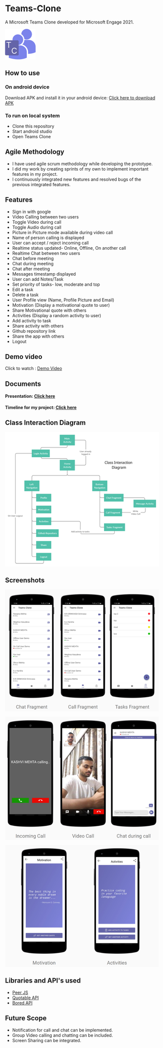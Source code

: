 # Teams-Clone

A Microsoft Teams Clone developed for Microsoft Engage 2021.

![Logo](./Screenshot/logo.png)

## How to use

### On android device

Download APK and install it in your android device: [Click here to download APK]()

### To run on local system

- Clone this repository 
- Start android studio
- Open Teams Clone

## Agile Methodology

- I have used agile scrum methodology while developing the prototype. 
- I did my work by creating sprints of my own to implement important features in my project.
- I continuously integrated new features and resolved bugs of the previous integrated features.

## Features

- Sign in with google
- Video Calling between two users
- Toggle Video during call
- Toggle Audio during call
- Picture in Picture mode available during video call
- Name of person calling is displayed
- User can accept / reject incoming call
- Realtime status updated- Online, Offline, On another call
- Realtime Chat between two users
- Chat before meeting
- Chat during meeting 
- Chat after meeting
- Messages timestamp displayed
- User can add Notes/Task
- Set priority of tasks- low, moderate and top
- Edit a task
- Delete a task
- User Profile view (Name, Profile Picture and Email)
- Motivation (Display a motivational quote to user)
- Share Motivational quote with others
- Activities (Display a random activity to user)
- Add activity to task
- Share activity with others
- Github repository link
- Share the app with others
- Logout

## Demo video

Click to watch : [Demo Video](https://youtu.be/cSpnMCwCz6k)

## Documents

#### Presentation: [Click here](https://drive.google.com/file/d/1VWZ3r7QyDdV29puLnWl0DN7cP6IGcW1B/view?usp=sharing)

#### Timeline for my project: [Click here](https://drive.google.com/file/d/1KI5pz7G9JuBxw7ACOQXMLWI0IpQFcpF7/view)

## Class Interaction Diagram

![Class Interaction Diagram Screenshot](./Screenshot/class_interaction_diagram.png)

## Screenshots

![Home Screenshot](./Screenshot/home_screen.png)

![Video Call Screenshot](./Screenshot/vifeo_call_screen.png)

![Other Features Screenshot](./Screenshot/other_features.png)

## Libraries and API's used

- [Peer JS](https://peerjs.com)
- [Quotable API](https://github.com/lukePeavey/quotable)
- [Bored API](https://www.boredapi.com/)

## Future Scope

- Notification for call and chat can be implemented.
- Group Video calling and chatting can be included.
- Screen Sharing can be integrated.
